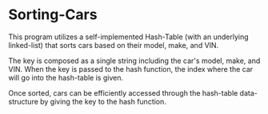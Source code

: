 # Sorting-Cars

This program utilizes a self-implemented Hash-Table (with an underlying linked-list) that sorts cars based on their model, make, and VIN.

The key is composed as a single string including the car's model, make, and VIN. When the key is passed to the hash function,
the index where the car will go into the hash-table is given.

Once sorted, cars can be efficiently accessed through the hash-table data-structure by giving the key to the hash function.
